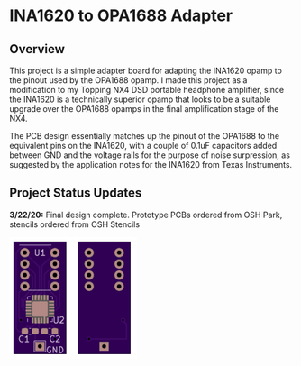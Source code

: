 # INA1620 to OPA1688 Adapter
## Overview
This project is a simple adapter board for adapting the INA1620 opamp to the pinout used by the OPA1688 opamp. I made this project as a modification to my Topping NX4 DSD portable headphone amplifier, since the INA1620 is a technically superior opamp that looks to be a suitable upgrade over the OPA1688 opamps in the final amplification stage of the NX4. 

The PCB design essentially matches up the pinout of the OPA1688 to the equivalent pins on the INA1620, with a couple of 0.1uF capacitors added between GND and the voltage rails for the purpose of noise surpression, as suggested by the application notes for the INA1620 from Texas Instruments.
## Project Status Updates
**3/22/20:** Final design complete. Prototype PCBs ordered from OSH Park, stencils ordered from OSH Stencils

![PCB Render](/Images/OSHPark_PCB.png)
